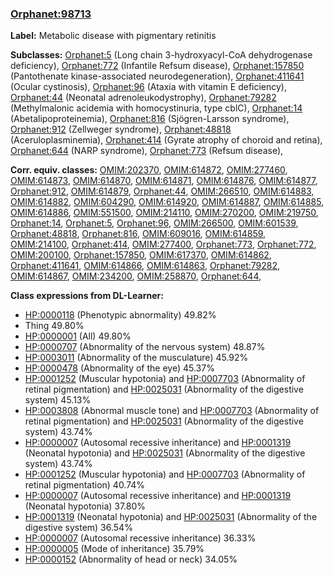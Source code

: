 
### [Orphanet:98713](http://www.orpha.net/ORDO/Orphanet_98713)
**Label:** Metabolic disease with pigmentary retinitis

**Subclasses:** [Orphanet:5](http://www.orpha.net/ORDO/Orphanet_5) (Long chain 3-hydroxyacyl-CoA dehydrogenase deficiency), [Orphanet:772](http://www.orpha.net/ORDO/Orphanet_772) (Infantile Refsum disease), [Orphanet:157850](http://www.orpha.net/ORDO/Orphanet_157850) (Pantothenate kinase-associated neurodegeneration), [Orphanet:411641](http://www.orpha.net/ORDO/Orphanet_411641) (Ocular cystinosis), [Orphanet:96](http://www.orpha.net/ORDO/Orphanet_96) (Ataxia with vitamin E deficiency), [Orphanet:44](http://www.orpha.net/ORDO/Orphanet_44) (Neonatal adrenoleukodystrophy), [Orphanet:79282](http://www.orpha.net/ORDO/Orphanet_79282) (Methylmalonic acidemia with homocystinuria, type cblC), [Orphanet:14](http://www.orpha.net/ORDO/Orphanet_14) (Abetalipoproteinemia), [Orphanet:816](http://www.orpha.net/ORDO/Orphanet_816) (Sjögren-Larsson syndrome), [Orphanet:912](http://www.orpha.net/ORDO/Orphanet_912) (Zellweger syndrome), [Orphanet:48818](http://www.orpha.net/ORDO/Orphanet_48818) (Aceruloplasminemia), [Orphanet:414](http://www.orpha.net/ORDO/Orphanet_414) (Gyrate atrophy of choroid and retina), [Orphanet:644](http://www.orpha.net/ORDO/Orphanet_644) (NARP syndrome), [Orphanet:773](http://www.orpha.net/ORDO/Orphanet_773) (Refsum disease), 

**Corr. equiv. classes:** [OMIM:202370](http://purl.obolibrary.org/obo/OMIM_202370), [OMIM:614872](http://purl.obolibrary.org/obo/OMIM_614872), [OMIM:277460](http://purl.obolibrary.org/obo/OMIM_277460), [OMIM:614873](http://purl.obolibrary.org/obo/OMIM_614873), [OMIM:614870](http://purl.obolibrary.org/obo/OMIM_614870), [OMIM:614871](http://purl.obolibrary.org/obo/OMIM_614871), [OMIM:614876](http://purl.obolibrary.org/obo/OMIM_614876), [OMIM:614877](http://purl.obolibrary.org/obo/OMIM_614877), [Orphanet:912](http://www.orpha.net/ORDO/Orphanet_912), [OMIM:614879](http://purl.obolibrary.org/obo/OMIM_614879), [Orphanet:44](http://www.orpha.net/ORDO/Orphanet_44), [OMIM:266510](http://purl.obolibrary.org/obo/OMIM_266510), [OMIM:614883](http://purl.obolibrary.org/obo/OMIM_614883), [OMIM:614882](http://purl.obolibrary.org/obo/OMIM_614882), [OMIM:604290](http://purl.obolibrary.org/obo/OMIM_604290), [OMIM:614920](http://purl.obolibrary.org/obo/OMIM_614920), [OMIM:614887](http://purl.obolibrary.org/obo/OMIM_614887), [OMIM:614885](http://purl.obolibrary.org/obo/OMIM_614885), [OMIM:614886](http://purl.obolibrary.org/obo/OMIM_614886), [OMIM:551500](http://purl.obolibrary.org/obo/OMIM_551500), [OMIM:214110](http://purl.obolibrary.org/obo/OMIM_214110), [OMIM:270200](http://purl.obolibrary.org/obo/OMIM_270200), [OMIM:219750](http://purl.obolibrary.org/obo/OMIM_219750), [Orphanet:14](http://www.orpha.net/ORDO/Orphanet_14), [Orphanet:5](http://www.orpha.net/ORDO/Orphanet_5), [Orphanet:96](http://www.orpha.net/ORDO/Orphanet_96), [OMIM:266500](http://purl.obolibrary.org/obo/OMIM_266500), [OMIM:601539](http://purl.obolibrary.org/obo/OMIM_601539), [Orphanet:48818](http://www.orpha.net/ORDO/Orphanet_48818), [Orphanet:816](http://www.orpha.net/ORDO/Orphanet_816), [OMIM:609016](http://purl.obolibrary.org/obo/OMIM_609016), [OMIM:614859](http://purl.obolibrary.org/obo/OMIM_614859), [OMIM:214100](http://purl.obolibrary.org/obo/OMIM_214100), [Orphanet:414](http://www.orpha.net/ORDO/Orphanet_414), [OMIM:277400](http://purl.obolibrary.org/obo/OMIM_277400), [Orphanet:773](http://www.orpha.net/ORDO/Orphanet_773), [Orphanet:772](http://www.orpha.net/ORDO/Orphanet_772), [OMIM:200100](http://purl.obolibrary.org/obo/OMIM_200100), [Orphanet:157850](http://www.orpha.net/ORDO/Orphanet_157850), [OMIM:617370](http://purl.obolibrary.org/obo/OMIM_617370), [OMIM:614862](http://purl.obolibrary.org/obo/OMIM_614862), [Orphanet:411641](http://www.orpha.net/ORDO/Orphanet_411641), [OMIM:614866](http://purl.obolibrary.org/obo/OMIM_614866), [OMIM:614863](http://purl.obolibrary.org/obo/OMIM_614863), [Orphanet:79282](http://www.orpha.net/ORDO/Orphanet_79282), [OMIM:614867](http://purl.obolibrary.org/obo/OMIM_614867), [OMIM:234200](http://purl.obolibrary.org/obo/OMIM_234200), [OMIM:258870](http://purl.obolibrary.org/obo/OMIM_258870), [Orphanet:644](http://www.orpha.net/ORDO/Orphanet_644), 

**Class expressions from DL-Learner:**

- [HP:0000118](http://purl.obolibrary.org/obo/HP_0000118) (Phenotypic abnormality) 49.82%
- Thing 49.80%
- [HP:0000001](http://purl.obolibrary.org/obo/HP_0000001) (All) 49.80%
- [HP:0000707](http://purl.obolibrary.org/obo/HP_0000707) (Abnormality of the nervous system) 48.87%
- [HP:0003011](http://purl.obolibrary.org/obo/HP_0003011) (Abnormality of the musculature) 45.92%
- [HP:0000478](http://purl.obolibrary.org/obo/HP_0000478) (Abnormality of the eye) 45.37%
- [HP:0001252](http://purl.obolibrary.org/obo/HP_0001252) (Muscular hypotonia) and [HP:0007703](http://purl.obolibrary.org/obo/HP_0007703) (Abnormality of retinal pigmentation) and [HP:0025031](http://purl.obolibrary.org/obo/HP_0025031) (Abnormality of the digestive system) 45.13%
- [HP:0003808](http://purl.obolibrary.org/obo/HP_0003808) (Abnormal muscle tone) and [HP:0007703](http://purl.obolibrary.org/obo/HP_0007703) (Abnormality of retinal pigmentation) and [HP:0025031](http://purl.obolibrary.org/obo/HP_0025031) (Abnormality of the digestive system) 43.74%
- [HP:0000007](http://purl.obolibrary.org/obo/HP_0000007) (Autosomal recessive inheritance) and [HP:0001319](http://purl.obolibrary.org/obo/HP_0001319) (Neonatal hypotonia) and [HP:0025031](http://purl.obolibrary.org/obo/HP_0025031) (Abnormality of the digestive system) 43.74%
- [HP:0001252](http://purl.obolibrary.org/obo/HP_0001252) (Muscular hypotonia) and [HP:0007703](http://purl.obolibrary.org/obo/HP_0007703) (Abnormality of retinal pigmentation) 40.74%
- [HP:0000007](http://purl.obolibrary.org/obo/HP_0000007) (Autosomal recessive inheritance) and [HP:0001319](http://purl.obolibrary.org/obo/HP_0001319) (Neonatal hypotonia) 37.80%
- [HP:0001319](http://purl.obolibrary.org/obo/HP_0001319) (Neonatal hypotonia) and [HP:0025031](http://purl.obolibrary.org/obo/HP_0025031) (Abnormality of the digestive system) 36.54%
- [HP:0000007](http://purl.obolibrary.org/obo/HP_0000007) (Autosomal recessive inheritance) 36.33%
- [HP:0000005](http://purl.obolibrary.org/obo/HP_0000005) (Mode of inheritance) 35.79%
- [HP:0000152](http://purl.obolibrary.org/obo/HP_0000152) (Abnormality of head or neck) 34.05%


